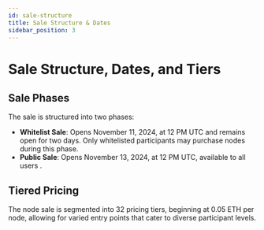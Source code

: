 ```yaml
---
id: sale-structure
title: Sale Structure & Dates
sidebar_position: 3
---
```


# Sale Structure, Dates, and Tiers

## Sale Phases
The sale is structured into two phases:
- **Whitelist Sale**: Opens November 11, 2024, at 12 PM UTC and remains open for two days. Only whitelisted participants may purchase nodes during this phase.
- **Public Sale**: Opens November 13, 2024, at 12 PM UTC, available to all users  .

## Tiered Pricing
The node sale is segmented into 32 pricing tiers, beginning at 0.05 ETH per node, allowing for varied entry points that cater to diverse participant levels.
